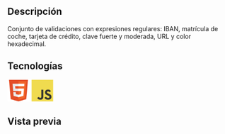 ## Descripción  
Conjunto de validaciones con expresiones regulares: IBAN, matrícula de coche, tarjeta de crédito, clave fuerte y moderada, URL y color hexadecimal.

## Tecnologías
<span>
<img src="https://github.com/devicons/devicon/blob/master/icons/html5/html5-original.svg" alt="html5" width="50" height="50"/>
<img src="https://github.com/devicons/devicon/blob/master/icons/javascript/javascript-original.svg" alt="js" width="50" height="50"/>
</span>

## Vista previa
<p align="center"><br>
<img src="">
</p>
